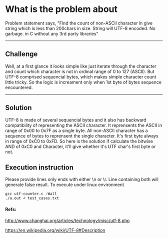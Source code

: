 What is the problem about
=====================


Problem statement says, "Find the count of non-ASCII character in give string which is less than 200chars in size. String will UTF-8 encoded. No garbage. in C without any 3rd party libraries"

----------


Challenge
---------

Well, at a first glance it looks simple like just iterate through the character and count which character is not in ordinal range of 0 to 127 (ASCII).
But UTF-8 comprised sequencial bytes, which makes simple character count little tricky. So the logic is increament only when 1st byte of bytes sequence encountered.

----------

Solution
---------

UTF-8 is made of several sequencial bytes and it also has backward compatibility of representing the ASCII character. It reprensents the ASCII in range of 0x00 to 0x7F as a single byte.
All non-ASCII character has a sequence of bytes to reprensent the single character. It's first byte always in range of 0xC0 to 0xFD. So here is the solution if calculate the bitwise AND of 0xC0 and Character, it'll give whether it's UTF char's first byte or not.


Execution instruction
---------

Please provide lines only ends with either \n or \r. Line containing both will generate false result.
To execute under linux environment

	gcc utf-counter.c -Wall
	./a.out < test_cases.txt


#### Refs:
http://www.changhai.org/articles/technology/misc/utf-8.php  

https://en.wikipedia.org/wiki/UTF-8#Description  
